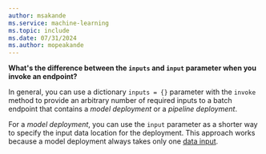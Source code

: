 ```yaml
---
author: msakande
ms.service: machine-learning
ms.topic: include
ms.date: 07/31/2024
ms.author: mopeakande
---
```


__What's the difference between the `inputs` and `input` parameter when you invoke an endpoint?__

In general, you can use a dictionary `inputs = {}` parameter with the `invoke` method to provide an arbitrary number of required inputs to a batch endpoint that contains a _model deployment_ or a _pipeline deployment_.

For a _model deployment_, you can use the `input` parameter as a shorter way to specify the input data location for the deployment. This approach works because a model deployment always takes only one [data input](../how-to-access-data-batch-endpoints-jobs.md#explore-data-inputs).